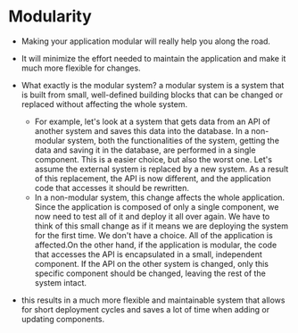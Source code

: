 # Modularity 

- Making your application modular will really help you along the road.

- It will minimize the effort needed to maintain the application and make it much more flexible for changes.

- What exactly is the modular system? a modular system is a system that is built from small, well-defined building blocks that can be changed or replaced without affecting the whole system.
  - For example, let's look at a system that gets data from an API of another system and saves this data into the database. In a non-modular system, both the functionalities of the system, getting the data and saving it in the database, are performed in a single component. This is a easier choice, but also the worst one. Let's assume the external system is replaced by a new system. As a result of this replacement, the API is now different, and the application code that accesses it should be rewritten. 
  - In a non-modular system, this change affects the whole application. Since the application is composed of only a single component, we now need to test all of it and deploy it all over again. We have to think of this small change as if it means we are deploying the system for the first time. We don't have a choice. All of the application is affected.On the other hand, if the application is modular, the code that accesses the API is encapsulated in a small, independent component. If the API on the other system is changed, only this specific component should be changed, leaving the rest of the system intact.

- this results in a much more flexible and maintainable system that allows for short deployment cycles and saves a lot of time when adding or updating components.